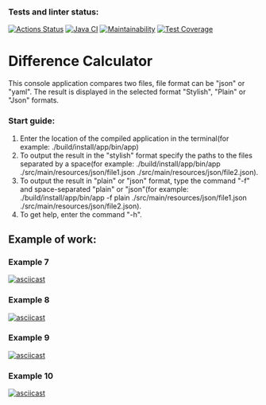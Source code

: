 ### Tests and linter status:
[![Actions Status](https://github.com/kitdim/java-project-71/workflows/hexlet-check/badge.svg)](https://github.com/kitdim/java-project-71/actions)
[![Java CI](https://github.com/kitdim/java-project-71/actions/workflows/java-ci.yml/badge.svg?branch=main)](https://github.com/kitdim/java-project-71/actions/workflows/java-ci.yml)
[![Maintainability](https://api.codeclimate.com/v1/badges/bd38b1474a43a5fd696e/maintainability)](https://codeclimate.com/github/kitdim/java-project-71/maintainability)
[![Test Coverage](https://api.codeclimate.com/v1/badges/bd38b1474a43a5fd696e/test_coverage)](https://codeclimate.com/github/kitdim/java-project-71/test_coverage)

# Difference Calculator
This console application compares two files, file format can be "json" or "yaml". 
The result is displayed in the selected format "Stylish", "Plain" or "Json" formats.

### Start guide:
   1. Enter the location of the compiled application in the terminal(for example: ./build/install/app/bin/app)    
   2. To output the result in the "stylish" format specify the paths to the files separated by a space(for example: ./build/install/app/bin/app ./src/main/resources/json/file1.json ./src/main/resources/json/file2.json).    
   3. To output the result in "plain" or "json" format, type the command "-f" and space-separated "plain" or "json"(for example: ./build/install/app/bin/app -f plain ./src/main/resources/json/file1.json ./src/main/resources/json/file2.json).   
   4. To get help, enter the command "-h".

## Example of work:
### Example 7
[![asciicast](https://asciinema.org/a/604905.svg)](https://asciinema.org/a/604905)
### Example 8
[![asciicast](https://asciinema.org/a/605294.svg)](https://asciinema.org/a/605294)
### Example 9
[![asciicast](https://asciinema.org/a/605693.svg)](https://asciinema.org/a/605693)
### Example 10
[![asciicast](https://asciinema.org/a/605983.svg)](https://asciinema.org/a/605983)
